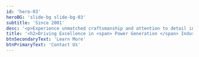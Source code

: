 ```yaml
---
id: 'hero-03'
heroBG: 'slide-bg slide-bg-03'
subtitle: 'Since 2001'
desc: '<p>Experience unmatched craftsmanship and attention to detail in our welding solutions, delivering strength and reliability for your projects.</p>'
title: '<h2>Driving Excellence in <span> Power Generation </span> Industries</h2>'
btnSecondaryText: 'Learn More'
btnPrimaryText: 'Contact Us'
---
```

